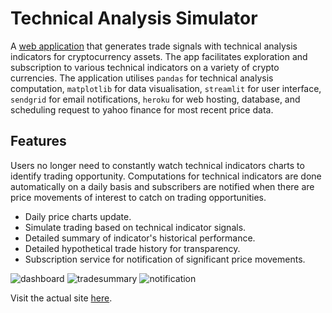 # Technical Analysis Simulator

A [web application](https://tasimulator.herokuapp.com/) that generates trade signals with technical analysis indicators for cryptocurrency assets.
The app facilitates exploration and subscription to various technical indicators on a variety of crypto currencies. The application 
utilises `pandas` for technical analysis computation, `matplotlib` for data visualisation, `streamlit` for user interface, `sendgrid` for email notifications,
`heroku` for web hosting, database, and scheduling request to yahoo finance for most recent price data.

## Features
Users no longer need to constantly watch technical indicators charts to identify trading opportunity. Computations for technical indicators are 
done automatically on a daily basis and subscribers are notified when there are price movements of interest to catch on trading opportunities.

* Daily price charts update.
* Simulate trading based on technical indicator signals.
* Detailed summary of indicator's historical performance.
* Detailed hypothetical trade history for transparency.
* Subscription service for notification of significant price movements.

![dashboard]()
![tradesummary]()
![notification]()


Visit the actual site [here](https://tasimulator.herokuapp.com/). 